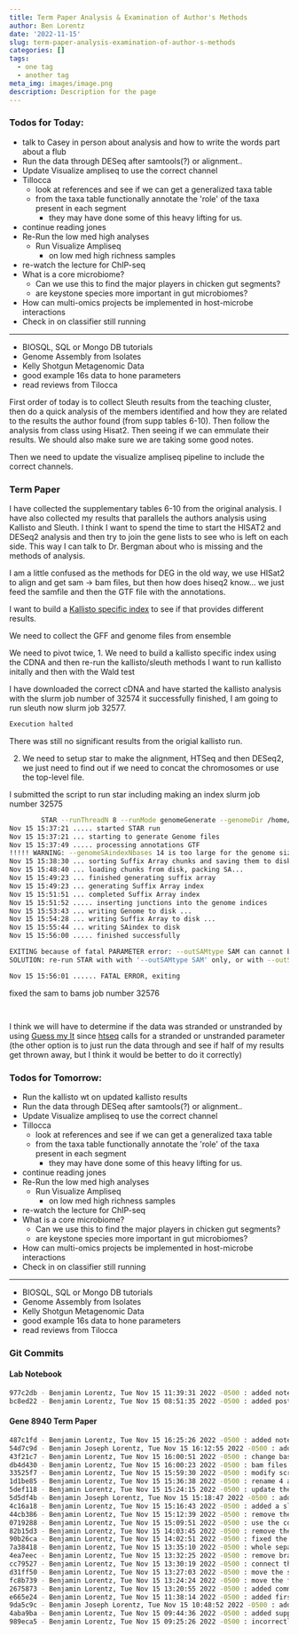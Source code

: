 ```yaml
---
title: Term Paper Analysis & Examination of Author's Methods
author: Ben Lorentz
date: '2022-11-15'
slug: term-paper-analysis-examination-of-author-s-methods
categories: []
tags:
  - one tag
  - another tag
meta_img: images/image.png
description: Description for the page
---
```


### Todos for Today:

- talk to Casey in person about analysis and how to write the words part about a flub
- Run the data through DESeq after samtools(?) or alignment..
- Update Visualize ampliseq to use the correct channel
- Tillocca
  - look at references and see if we can get a generalized taxa table
  - from the taxa table functionally annotate the 'role' of the taxa present in each segment
    - they may have done some of this heavy lifting for us.
- continue reading jones
- Re-Run the low med high analyses
  - Run Visualize Ampliseq
    - on low med high richness samples
- re-watch the lecture for ChIP-seq
- What is a core microbiome?
  - Can we use this to find the major players in chicken gut segments?
  - are keystone species more important in gut microbiomes?
- How can multi-omics projects be implemented in host-microbe interactions
- Check in on classifier still running

---

- BIOSQL, SQL or Mongo DB tutorials
- Genome Assembly from Isolates
- Kelly Shotgun Metagenomic Data
- good example 16s data to hone parameters
- read reviews from Tilocca

First order of today is to collect Sleuth results from the teaching cluster, then do a quick analysis of the members identified and how they are related to the results the author found (from supp tables 6-10). Then follow the analysis from class using Hisat2. Then seeing if we can emmulate their results. We should also make sure we are taking some good notes. 

Then we need to update the visualize ampliseq pipeline to include the correct channels. 

### Term Paper 

I have collected the supplementary tables 6-10 from the original analysis. I have also collected my results that parallels the authors analysis using Kallisto and Sleuth. I think I want to spend the time to start the HISAT2 and DESeq2 analysis and then try to join the gene lists to see who is left on each side. This way I can talk to Dr. Bergman about who is missing and the methods of analysis. 

I am a little confused as the methods for DEG in the old way, we use HISat2 to align and get sam -> bam files, but then how does hiseq2 know... we just feed the samfile and then the GTF file with the annotations.

I want to build a [Kallisto specific index](https://github.com/pachterlab/kallisto-transcriptome-indices) to see if that provides different results.

We need to collect the GFF and genome files from ensemble

We need to pivot twice, 1. We need to build a kallisto specific index using the CDNA and then re-run the kallisto/sleuth methods
  I want to run kallisto initally and then with the Wald test
  
I have downloaded the correct cDNA and have started the kallisto analysis with the slurm job number of 32574
it successfully finished, I am going to run sleuth now slurm job 32577.

```bash
Execution halted
```
There was still no significant results from the origial kallisto run. 

2. We need to setup star to make the alignment, HTSeq and then DESeq2, we just need to find out if we need to concat the chromosomes or use the top-level file.

I submitted the script to run star including making an index slurm job number 32575

```bash
        STAR --runThreadN 8 --runMode genomeGenerate --genomeDir /home/bjl34716/gene8940-term-paper/data/galgal4 --genomeFasta$        STAR version: 2.7.10b   compiled: 2022-11-01T09:53:26-04:00 :/home/dobin/data/STAR/STARcode/STAR.master/source
Nov 15 15:37:21 ..... started STAR run
Nov 15 15:37:21 ... starting to generate Genome files
Nov 15 15:37:49 ..... processing annotations GTF
!!!!! WARNING: --genomeSAindexNbases 14 is too large for the genome size=1046932099, which may cause seg-fault at the mapping $Nov 15 15:38:10 ... starting to sort Suffix Array. This may take a long time...
Nov 15 15:38:30 ... sorting Suffix Array chunks and saving them to disk...
Nov 15 15:48:40 ... loading chunks from disk, packing SA...
Nov 15 15:49:23 ... finished generating suffix array
Nov 15 15:49:23 ... generating Suffix Array index
Nov 15 15:51:51 ... completed Suffix Array index
Nov 15 15:51:52 ..... inserting junctions into the genome indices
Nov 15 15:53:43 ... writing Genome to disk ...
Nov 15 15:54:28 ... writing Suffix Array to disk ...
Nov 15 15:55:44 ... writing SAindex to disk
Nov 15 15:56:00 ..... finished successfully

EXITING because of fatal PARAMETER error: --outSAMtype SAM can cannot be combined with SortedByCoordinate or any other options
SOLUTION: re-run STAR with with '--outSAMtype SAM' only, or with --outSAMtype BAM Unsorted|SortedByCoordinate

Nov 15 15:56:01 ...... FATAL ERROR, exiting
```

fixed the sam to bams job number 32576

```bash
 
```

I think we will have to determine if the data was stranded or unstranded by using [Guess my lt](https://github.com/NBISweden/GUESSmyLT) since [htseq](https://htseq.readthedocs.io/en/master/htseqcount.html) calls for a stranded or unstranded parameter (the other option is to just run the data through and see if half of my results get thrown away, but I think it would be better to do it correctly)


### Todos for Tomorrow:

- Run the kallisto wt on updated kallisto results
- Run the data through DESeq after samtools(?) or alignment..
- Update Visualize ampliseq to use the correct channel
- Tillocca
  - look at references and see if we can get a generalized taxa table
  - from the taxa table functionally annotate the 'role' of the taxa present in each segment
    - they may have done some of this heavy lifting for us.
- continue reading jones
- Re-Run the low med high analyses
  - Run Visualize Ampliseq
    - on low med high richness samples
- re-watch the lecture for ChIP-seq
- What is a core microbiome?
  - Can we use this to find the major players in chicken gut segments?
  - are keystone species more important in gut microbiomes?
- How can multi-omics projects be implemented in host-microbe interactions
- Check in on classifier still running

---

- BIOSQL, SQL or Mongo DB tutorials
- Genome Assembly from Isolates
- Kelly Shotgun Metagenomic Data
- good example 16s data to hone parameters
- read reviews from Tilocca

### Git Commits

#### Lab Notebook

```bash
977c2db - Benjamin Lorentz, Tue Nov 15 11:39:31 2022 -0500 : added notes before lunch
bc8ed22 - Benjamin Lorentz, Tue Nov 15 08:51:35 2022 -0500 : added post for tuesday
```

#### Gene 8940 Term Paper

```bash
487c1fd - Benjamin Lorentz, Tue Nov 15 16:25:26 2022 -0500 : added notes to 5 run htseq
54d7c9d - Benjamin Joseph Lorentz, Tue Nov 15 16:12:55 2022 -0500 : added htseq file
43f21c7 - Benjamin Lorentz, Tue Nov 15 16:00:51 2022 -0500 : change bash header
db4d430 - Benjamin Lorentz, Tue Nov 15 16:00:23 2022 -0500 : bam files not sam
33525f7 - Benjamin Lorentz, Tue Nov 15 15:59:30 2022 -0500 : modify script to generate BAM sorted by coordiante
1d1be85 - Benjamin Lorentz, Tue Nov 15 15:36:38 2022 -0500 : rename 4 and update it to use star
5def118 - Benjamin Lorentz, Tue Nov 15 15:24:15 2022 -0500 : update the collection script
5d5df4b - Benjamin Joseph Lorentz, Tue Nov 15 15:18:47 2022 -0500 : added star yaml file
4c16a18 - Benjamin Lorentz, Tue Nov 15 15:16:43 2022 -0500 : added a sleuth script to generate files from original sleuth analysis
44cb386 - Benjamin Lorentz, Tue Nov 15 15:12:39 2022 -0500 : remove the hisat file
0719288 - Benjamin Lorentz, Tue Nov 15 15:09:51 2022 -0500 : use the correct (84) releases for all data
82b15d3 - Benjamin Lorentz, Tue Nov 15 14:03:45 2022 -0500 : remove the for loop which is not needed
90b26ca - Benjamin Lorentz, Tue Nov 15 14:02:51 2022 -0500 : fixed the script to not use the chromosome files
7a38418 - Benjamin Lorentz, Tue Nov 15 13:35:10 2022 -0500 : whole separate variable
4ea7eec - Benjamin Lorentz, Tue Nov 15 13:32:25 2022 -0500 : remove braces
cc79527 - Benjamin Lorentz, Tue Nov 15 13:30:19 2022 -0500 : connect the gff3 to the stub
d31ff50 - Benjamin Lorentz, Tue Nov 15 13:27:03 2022 -0500 : move the stub to the end
fc8b739 - Benjamin Lorentz, Tue Nov 15 13:24:24 2022 -0500 : move the filename to the curl command
2675873 - Benjamin Lorentz, Tue Nov 15 13:20:55 2022 -0500 : added commands to download the reference genome
e665e24 - Benjamin Lorentz, Tue Nov 15 11:38:14 2022 -0500 : added first hisat command
9da5c9c - Benjamin Joseph Lorentz, Tue Nov 15 10:48:52 2022 -0500 : added hisat yaml
4aba9ba - Benjamin Lorentz, Tue Nov 15 09:44:36 2022 -0500 : added supplemental tables
989eca5 - Benjamin Lorentz, Tue Nov 15 09:25:26 2022 -0500 : incorrectly named ileum out
```
